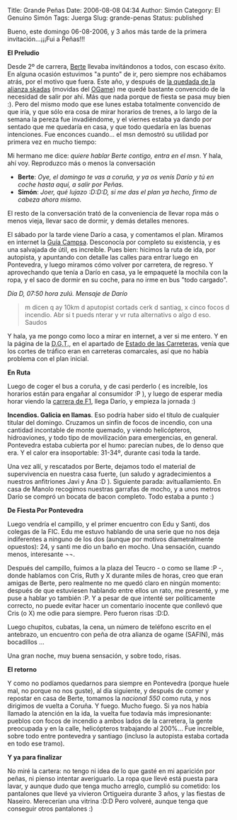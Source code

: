 Title: Grande Peñas
Date: 2006-08-08 04:34
Author: Simón
Category: El Genuino Simón
Tags: Juerga
Slug: grande-penas
Status: published

Bueno, este domingo 06-08-2006, y 3 años más tarde de la primera
invitación...¡¡¡Fui a Peñas!!!

**El Preludio**

Desde 2º de carrera, [Berte](http://albertedm.blogspot.com/) llevaba
invitándonos a todos, con escaso éxito. En alguna ocasión estuvimos "a
punto" de ir, pero siempre nos echábamos atrás, por el motivo que fuera.
Este año, y después de [la quedada de la alianza
skadas](http://albertedm.blogspot.com/2006/08/quedada-skadas.html)
(movidas del [OGame](http://ogame.com.es)) me quedé bastante convencido
de la necesidad de salir por ahí. Más que nada porque de fiesta se pasa
muy bien :). Pero del mismo modo que ese lunes estaba totalmente
convencido de que iría, y que sólo era cosa de mirar horarios de trenes,
a lo largo de la semana la pereza fue invadiéndome, y el viernes estaba
ya dando por sentado que me quedaría en casa, y que todo quedaría en las
buenas intenciones. Fue enconces cuando... el msn demostró su utilidad
por primera vez en mucho tiempo:

Mi hermano me dice: *quiere hablar Berte contigo, entra en el msn*. Y hala, ahí voy. Reproduzco más o
menos la conversación

- **Berte**: *Oye, el domingo te vas a coruña, y ya os
venís Darío y tú en coche hasta aquí, a salir por Peñas.*
- **Simón**: *Joer, qué lujazo :D:D:D, si me das el plan
ya hecho, firmo de cabeza ahora mismo.*

El resto de la conversación trató de la conveniencia de llevar ropa más
o menos vieja, llevar saco de dormir, y demás detalles menores.

El sábado por la tarde viene Darío a casa, y comentamos el plan. Miramos
en internet la [Guía Campsa](http://www.guiacampsa.es). Desconocía por
completo su existencia, y es una salvajada de útil, es increíble. Pues
bien: hicimos la ruta de ida, por autopista, y apuntando con detalle las
calles para entrar luego en Pontevedra, y luego miramos cómo volver por
carretera, de regreso. Y aprovechando que tenía a Darío en casa, ya le
empaqueté la mochila con la ropa, y el saco de dormir en su coche, para
no irme en bus "todo cargado".

*Día D, 07:50 hora zulú. Mensaje de Darío*

> m dicen q ay 10km d aputopist cortads cerk d santiag, x cinco focos d
> incendio. Abr si t pueds nterar y vr ruta alternativs o algo d eso.
> Saudos

Y hala, ya me pongo como loco a mirar en internet, a ver si me entero. Y
en la página de la
<abbr title="Dirección General de Tráfico">D.G.T.</abbr>, en el apartado
de [Estado de las
Carreteras](http://www.dgt.es/trafico/estado_circulacion/estadoCarreteras.htm),
venía que los cortes de tráfico eran en carreteras comarcales, así que
no había problema con el plan inicial.

**En Ruta**

Luego de coger el bus a coruña, y de casi perderlo ( es increíble, los
horarios están para engañar al consumidor :P ), y luego de esperar media
horar viendo la [carrera de F1](http://www.picandocodigo.com/?p=161),
llega Darío, y empieza la jornada :)

**Incendios. Galicia en llamas**. Eso
podría haber sido el título de cualquier titular del domingo. Cruzamos
un sinfín de focos de incendio, con una cantidad incontable de monte
quemado, y viendo helicópteros, hidroaviones, y todo tipo de
movilización para emergencias, en general. Pontevedra estaba cubierta
por el humo: parecían nubes, de lo denso que era. Y el calor era
insoportable: 31-34º, durante casi toda la tarde.

Una vez allí, y rescatados por Berte, dejamos todo el material de
supervivencia en nuestra casa fuerte, (un saludo y agradecimientos a
nuestros anfitriones Javi y Ana :D ). Siguiente parada: avituallamiento.
En casa de Manolo recogimos nuestras garrafas de mocho, y a unos metros
Darío se compró un bocata de bacon completo. Todo estaba a punto :)

**De Fiesta Por Pontevedra**

Luego vendría el campillo, y el primer encuentro con Edu y Santi, dos
colegas de la FIC. Edu me estuvo hablando de una serie que no nos deja
indiferentes a ninguno de los dos (aunque por motivos diametralmente
opuestos): 24, y santi me dio un baño en mocho. Una sensación, cuando
menos, interesante ¬¬.

Después del campillo, fuimos a la plaza del Teucro - o como se llame
:P -, donde hablamos con Cris, Ruth y X durante miles de horas, creo que
eran amigas de Berte, pero realmente no me quedó claro en ningún
momento: después de que estuviesen hablando entre ellos un rato, me
presenté, y me puse a hablar yo también :P. Y a pesar de que intenté ser
políticamente correcto, no puede evitar hacer un comentario inocente que
conllevó que Cris (o X) me odie para siempre. Pero fueron risas :D:D.

Luego chupitos, cubatas, la cena, un número de teléfono escrito en el
antebrazo, un encuentro con peña de otra alianza de ogame (SAFIN), más
bocadillos ...

Una gran noche, muy buena sensación, y sobre todo, risas.

**El retorno**

Y como no podíamos quedarnos para siempre en Pontevedra (porque huele
mal, no porque no nos guste), al día siguiente, y después de comer y
repostar en casa de Berte, tomamos la *nacional 550* como ruta, y nos
dirigimos de vuelta a Coruña. Y fuego. Mucho fuego. Si ya nos había
llamado la atención en la ida, la vuelta fue todavía más impresionante:
pueblos con focos de incendio a ambos lados de la carretera, la gente
preocupada y en la calle, helicópteros trabajando al 200%... Fue
increíble, sobre todo entre pontevedra y santiago (incluso la autopista
estaba cortada en todo ese tramo).

**Y ya para finalizar**

No miré la cartera: no tengo ni idea de lo que gasté en mi aparición por
peñas, ni pienso intentar averiguarlo. La ropa que llevé está puesta
para lavar, y aunque dudo que tenga mucho arreglo, cumplió su cometido:
los pantalones que llevé ya vivieron Ortigueira durante 3 años, y las
fiestas de Naseiro. Merecerían una vitrina :D:D
Pero volveré, aunque tenga que conseguir otros pantalones :)
